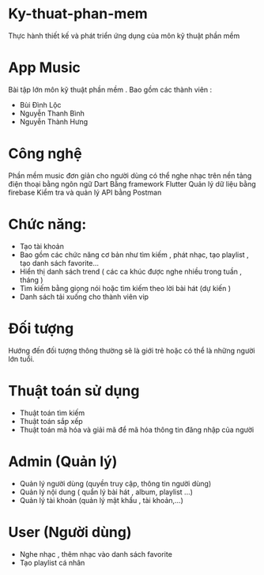 # Ky-thuat-phan-mem
Thực hành thiết kế và phát triển ứng dụng của môn kỹ thuật phần mềm
# App Music
Bài tập lớn môn kỹ thuật phần mềm . Bao gồm các thành viên : 
- Bùi Đình Lộc
- Nguyễn Thanh Bình
- Nguyễn Thành Hưng

# Công nghệ
Phần mềm music đơn giản cho người dùng có thể nghe nhạc trên nền tảng điện thoại bằng ngôn ngữ Dart 
Bằng framework Flutter 
Quản lý dữ liệu bằng firebase
Kiểm tra và quản lý API bằng Postman

# Chức năng: 
- Tạo tài khoản
- Bao gồm các chức năng cơ bản như tìm kiếm , phát nhạc, tạo playlist , tạo danh sách favorite...
- Hiển thị danh sách trend ( các ca khúc được nghe nhiều trong tuần , tháng )
- Tìm kiếm bằng giọng nói hoặc tìm kiếm theo lời bài hát (dự kiến )
- Danh sách tải xuống cho thành viên vip

# Đối tượng 
Hướng đến đối tượng thông thường sẽ là giới trẻ hoặc có thể là những người lớn tuổi.


# Thuật toán sử dụng 
- Thuật toán tìm kiếm
- Thuật toán sắp xếp
- Thuật toán mã hóa và giải mã để mã hóa thông tin đăng nhập của người

# Admin (Quản lý)
- Quản lý người dùng (quyền truy cập, thông tin người dùng)
- Quản lý nội dung ( quẩn lý bài hát , album, playlist ...)
- Quản lý tài khoản (quản lý mật khẩu , tài khoản,...)

# User (Người dùng)
- Nghe nhạc , thêm nhạc vào danh sách favorite
- Tạo playlist cá nhân

